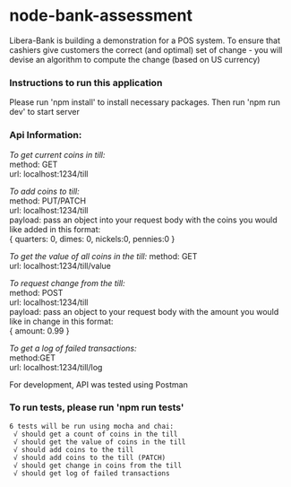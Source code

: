 # node-bank-assessment
Libera-Bank is building a demonstration for a POS system.  To ensure that cashiers give customers the correct (and optimal) set of change - you will devise an algorithm to compute the change (based on US currency)


### Instructions to run this application

Please run 'npm install' to install necessary packages.
Then run 'npm run dev' to start server



### Api Information:

*To get current coins in till:*   
    method: GET      
    url: localhost:1234/till

*To add coins to till:*     
    method: PUT/PATCH   
    url: localhost:1234/till   
    payload: pass an object into your request body with the coins you would like added in this format:  
  { quarters: 0, dimes: 0, nickels:0, pennies:0 }  

*To get the value of all coins in the till:* 
    method: GET  
    url: localhost:1234/till/value

*To request change from the till:*  
    method: POST     
    url: localhost:1234/till       
    payload: pass an object to your request body with the amount you would like in change in this format:  
   { amount: 0.99 }  

*To get a log of failed transactions:*  
    method:GET  
    url: localhost:1234/till/log  


For development, API was tested using Postman

### To run tests, please run 'npm run tests'  
    6 tests will be run using mocha and chai:  
     √ should get a count of coins in the till  
     √ should get the value of coins in the till  
     √ should add coins to the till  
     √ should add coins to the till (PATCH)  
     √ should get change in coins from the till  
     √ should get log of failed transactions  